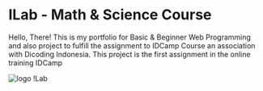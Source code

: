 # ILab - Math & Science Course 

Hello, There!
This is my portfolio for Basic & Beginner Web Programming and also project to fulfill the assignment to IDCamp Course an association with Dicoding Indonesia.
This project is the first assignment in the online training IDCamp

![logo !Lab](https://github.com/edikurniawan28/IDCamp-Assignment-1/assets/144582148/9bc348de-ddc0-4a06-a811-cfa2bcd1ccd3)
